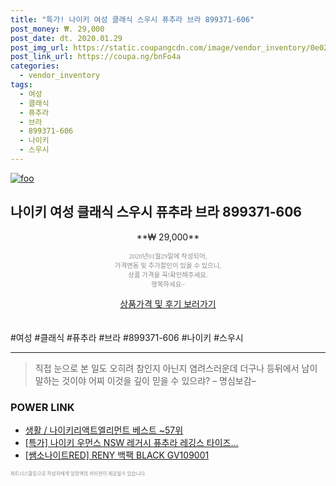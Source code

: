 ```yaml
--- 
title: "특가! 나이키 여성 클래식 스우시 퓨추라 브라 899371-606" 
post_money: ₩. 29,000 
post_date: dt. 2020.01.29 
post_img_url: https://static.coupangcdn.com/image/vendor_inventory/0e02/1c7ec53d18b19f138d2bddc4d9126ddeabd6a00b7210606055040d1f8347.jpg 
post_link_url: https://coupa.ng/bnFo4a 
categories: 
  - vendor_inventory 
tags: 
  - 여성 
  - 클래식 
  - 퓨추라 
  - 브라 
  - 899371-606 
  - 나이키 
  - 스우시 
--- 
```

[![foo](https://static.coupangcdn.com/image/vendor_inventory/0e02/1c7ec53d18b19f138d2bddc4d9126ddeabd6a00b7210606055040d1f8347.jpg)](https://coupa.ng/bnFo4a) 

## 나이키 여성 클래식 스우시 퓨추라 브라 899371-606 
<p style="text-align: center;">**₩ 29,000**</p> 
<p style="text-align: center;"><span style="color: #898c8f; font-family: Georgia,Times,serif; font-size: 0.75em;">2020년01월29일에 작성되어, <br>가격변동 및 추가할인이 있을 수 있으니,<br> 상품 가격을 꼭!확인해주세요.<br>행복하세요~</span> 
</p>	 
<div markdown="0" style="text-align: center;"><a href="https://coupa.ng/bnFo4a" class="btn btn--success">상품가격 및 후기 보러가기</a></div> 
<br><br> 
  #여성 #클래식 #퓨추라 #브라 #899371-606 #나이키 #스우시 
<hr> 

> 직접 눈으로 본 일도 오히려 참인지 아닌지 염려스러운데 더구나 등뒤에서 남이 말하는 것이야 어찌 이것을 깊이 믿을 수 있으랴? – 명심보감–  


### POWER LINK

* <a href="https://blog.naver.com/santokki14/221779543731" target="_blank">생활 / 나이키리액트엘리먼트 베스트 ~57위</a>
* <a href="https://blog.naver.com/santokki14/221789225280" target="_blank">[특가] 나이키 우먼스 NSW 레거시 퓨추라 레깅스 타이즈...</a>
* <a href="https://blog.naver.com/sakai111/221785094311" target="_blank">[쌤소나이트RED] RENY 백팩 BLACK GV109001</a>

<span style="color: #898c8f; font-family: Georgia,Times,serif; font-size: 0.55em;">파트너스활동으로 작성자에게 일정액의 커미션이 제공될수 있습니다.</span> 
